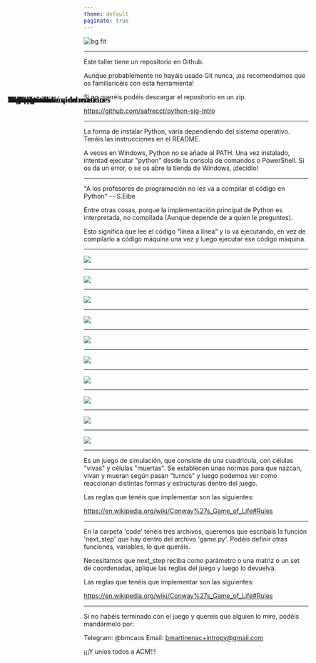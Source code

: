 ```yaml
---
theme: default
paginate: true
---
```


<style>
@import url('https://fonts.googleapis.com/css2?family=Zilla+Slab:wght@400;500;600&display=swap');
h1 {
    position: absolute !important;
    font-family: 'Zilla Slab', serif;
    font-size: 1.4em;
    top: 6%;
    left: 6%;
}
</style> 


![bg fit](./img/banner.svg)

---

# Introducción

Este taller tiene un repositorio en Github.

Aunque probablemente no hayáis usado Git nunca, ¡os recomendamos que os familiaricéis con esta herramienta!

Si no queréis podéis descargar el repositorio en un zip.

https://github.com/aafrecct/python-sig-intro

---

# Instalación

La forma de instalar Python, varía dependiendo del sistema operativo. Tenéis las instrucciones en el README.

A veces en Windows, Python no se añade al PATH. Una vez instalado, intentad ejecutar "python" desde la consola de comandos o PowerShell. Si os da un error, o se os abre la tienda de Windows, ¡decidlo!

---

# Interprete

"A los profesores de programación no les va a compilar el código en Python" -- S.Eibe

Entre otras cosas, porque la implementación principal de Python es interpretada, no compilada (Aunque depende de a quien le preguntes).

Esto significa que lee el código "línea a línea" y lo va ejecutando, en vez de compilarlo a código máquina una vez y luego ejecutar ese código máquina.

---

# Tipos

![](./img/types.svg)

---

# Hello World

![](./img/if-world.svg) 

---

# Listas

![](./img/for-world.svg) 

---

# Listas por comprehension

![](./img/list-comp.svg) 

---

# Representación de matrices
![](./img/matrix.svg)

---

# Diccionarios

![](./img/dict-games.svg) 

---

# Tuplas

![](./img/tuples-gens.svg) 

---

# Sets

![](./img/sets-linebreaks.svg) 

---

# Funciones
![](./img/functions.svg)

---

# PIP pip

![](./img/pip.svg)

---

# El juego de la vida

Es un juego de simulación, que consiste de una cuadricula, con células "vivas" y células "muertas".
Se establecen unas normas para que nazcan, vivan y mueran según pasan "turnos" y luego podemos ver como reaccionan distintas formas y estructuras dentro del juego.

Las reglas que tenéis que implementar son las siguientes:

https://en.wikipedia.org/wiki/Conway%27s_Game_of_Life#Rules

---

# El juego de la vida

En la carpeta 'code' tenéis tres archivos, queremos que escribais la función 'next_step' que hay dentro del archivo 'game.py'. Podéis definir otras funciones, variables, lo que queráis.

Necesitamos que next_step reciba como parámetro o una matriz o un set de coordenadas, aplique las reglas del juego y luego lo devuelva.

Las reglas que tenéis que implementar son las siguientes:

https://en.wikipedia.org/wiki/Conway%27s_Game_of_Life#Rules

---

# Contacto

Si no habéis terminado con el juego y quereis que alguien lo mire, podéis mandármelo por:

Telegram: @bmcaos
Email: bmartinenac+intropy@gmail.com

¡¡¡Y uníos todos a ACM!!! 
